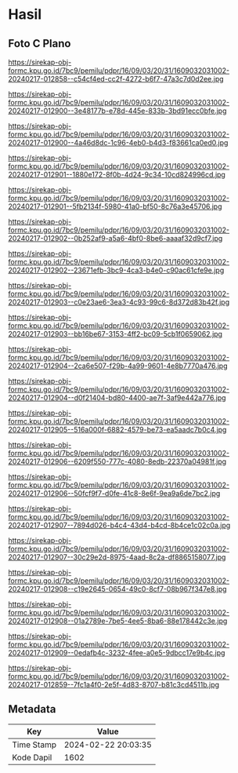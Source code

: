 # Hasil

## Foto C Plano

https://sirekap-obj-formc.kpu.go.id/7bc9/pemilu/pdpr/16/09/03/20/31/1609032031002-20240217-012858--c54cf4ed-cc2f-4272-b6f7-47a3c7d0d2ee.jpg

https://sirekap-obj-formc.kpu.go.id/7bc9/pemilu/pdpr/16/09/03/20/31/1609032031002-20240217-012900--3e48177b-e78d-445e-833b-3bd91ecc0bfe.jpg

https://sirekap-obj-formc.kpu.go.id/7bc9/pemilu/pdpr/16/09/03/20/31/1609032031002-20240217-012900--4a46d8dc-1c96-4eb0-b4d3-f83661ca0ed0.jpg

https://sirekap-obj-formc.kpu.go.id/7bc9/pemilu/pdpr/16/09/03/20/31/1609032031002-20240217-012901--1880e172-8f0b-4d24-9c34-10cd824996cd.jpg

https://sirekap-obj-formc.kpu.go.id/7bc9/pemilu/pdpr/16/09/03/20/31/1609032031002-20240217-012901--5fb2134f-5980-41a0-bf50-8c76a3e45706.jpg

https://sirekap-obj-formc.kpu.go.id/7bc9/pemilu/pdpr/16/09/03/20/31/1609032031002-20240217-012902--0b252af9-a5a6-4bf0-8be6-aaaaf32d9cf7.jpg

https://sirekap-obj-formc.kpu.go.id/7bc9/pemilu/pdpr/16/09/03/20/31/1609032031002-20240217-012902--23671efb-3bc9-4ca3-b4e0-c90ac61cfe9e.jpg

https://sirekap-obj-formc.kpu.go.id/7bc9/pemilu/pdpr/16/09/03/20/31/1609032031002-20240217-012903--c0e23ae6-3ea3-4c93-99c6-8d372d83b42f.jpg

https://sirekap-obj-formc.kpu.go.id/7bc9/pemilu/pdpr/16/09/03/20/31/1609032031002-20240217-012903--bb16be67-3153-4ff2-bc09-5cb1f0659062.jpg

https://sirekap-obj-formc.kpu.go.id/7bc9/pemilu/pdpr/16/09/03/20/31/1609032031002-20240217-012904--2ca6e507-f29b-4a99-9601-4e8b7770a476.jpg

https://sirekap-obj-formc.kpu.go.id/7bc9/pemilu/pdpr/16/09/03/20/31/1609032031002-20240217-012904--d0f21404-bd80-4400-ae7f-3af9e442a776.jpg

https://sirekap-obj-formc.kpu.go.id/7bc9/pemilu/pdpr/16/09/03/20/31/1609032031002-20240217-012905--516a000f-6882-4579-be73-ea5aadc7b0c4.jpg

https://sirekap-obj-formc.kpu.go.id/7bc9/pemilu/pdpr/16/09/03/20/31/1609032031002-20240217-012906--6209f550-777c-4080-8edb-22370a04981f.jpg

https://sirekap-obj-formc.kpu.go.id/7bc9/pemilu/pdpr/16/09/03/20/31/1609032031002-20240217-012906--50fcf9f7-d0fe-41c8-8e6f-9ea9a6de7bc2.jpg

https://sirekap-obj-formc.kpu.go.id/7bc9/pemilu/pdpr/16/09/03/20/31/1609032031002-20240217-012907--7894d026-b4c4-43d4-b4cd-8b4ce1c02c0a.jpg

https://sirekap-obj-formc.kpu.go.id/7bc9/pemilu/pdpr/16/09/03/20/31/1609032031002-20240217-012907--30c29e2d-8975-4aad-8c2a-df8865158077.jpg

https://sirekap-obj-formc.kpu.go.id/7bc9/pemilu/pdpr/16/09/03/20/31/1609032031002-20240217-012908--c19e2645-0654-49c0-8cf7-08b967f347e8.jpg

https://sirekap-obj-formc.kpu.go.id/7bc9/pemilu/pdpr/16/09/03/20/31/1609032031002-20240217-012908--01a2789e-7be5-4ee5-8ba6-88e178442c3e.jpg

https://sirekap-obj-formc.kpu.go.id/7bc9/pemilu/pdpr/16/09/03/20/31/1609032031002-20240217-012909--0edafb4c-3232-4fee-a0e5-9dbcc17e9b4c.jpg

https://sirekap-obj-formc.kpu.go.id/7bc9/pemilu/pdpr/16/09/03/20/31/1609032031002-20240217-012859--7fc1a4f0-2e5f-4d83-8707-b81c3cd4511b.jpg


## Metadata

| Key        | Value               |
| ---------- | ------------------- |
| Time Stamp | 2024-02-22 20:03:35 |
| Kode Dapil | 1602                |



